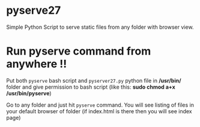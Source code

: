 # pyserve27
Simple Python Script to serve static files from any folder with browser view.

# Run pyserve command from anywhere !!

Put both `pyserve` bash script and `pyserver27.py` python file in **/usr/bin/** folder and give permission to bash script
(like this: **sudo chmod a+x /usr/bin/pyserve**)

Go to any folder and just hit `pyserve` command.
You will see listing of files in your default browser of folder (if index.html is there then you will see index page)
